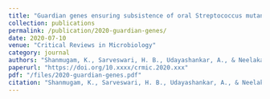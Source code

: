 ```yaml
---
title: "Guardian genes ensuring subsistence of oral Streptococcus mutans"
collection: publications
permalink: /publication/2020-guardian-genes/
date: 2020-07-10
venue: "Critical Reviews in Microbiology"
category: journal
authors: "Shanmugam, K., Sarveswari, H. B., Udayashankar, A., & Neelakantan, P."
paperurl: "https://doi.org/10.xxxx/crmic.2020.xxx"
pdf: "/files/2020-guardian-genes.pdf"
citation: "Shanmugam, K., Sarveswari, H. B., Udayashankar, A., & Neelakantan, P. (2020). Guardian genes ensuring subsistence of oral *Streptococcus mutans.* *Critical Reviews in Microbiology*, 2020. https://doi.org/10.xxxx/crmic.2020.xxx"
---
```

